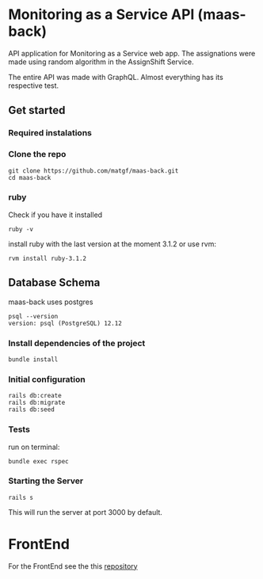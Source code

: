 # Monitoring as a Service API (maas-back)

API application for Monitoring as a Service web app.
The assignations were made using random algorithm in the AssignShift Service.

The entire API was made with GraphQL.
Almost everything has its respective test.

## Get started

### Required instalations
### Clone the repo

```shell
git clone https://github.com/matgf/maas-back.git
cd maas-back
```

### ruby

Check if you have it installed
```shell
ruby -v
```

install ruby with the last version at the moment 3.1.2 or use rvm:

```shell
rvm install ruby-3.1.2
```

## Database Schema

maas-back uses postgres
```
psql --version
version: psql (PostgreSQL) 12.12
```
### Install dependencies of the project

```shell
bundle install
```

### Initial configuration

```shell
rails db:create
rails db:migrate
rails db:seed
```

### Tests

run on terminal:

```shell
bundle exec rspec
```

### Starting the Server

```shell
rails s
```
This will run the server at port 3000 by default.


# FrontEnd
For the FrontEnd see the this [repository](https://github.com/matgf/maas-front)